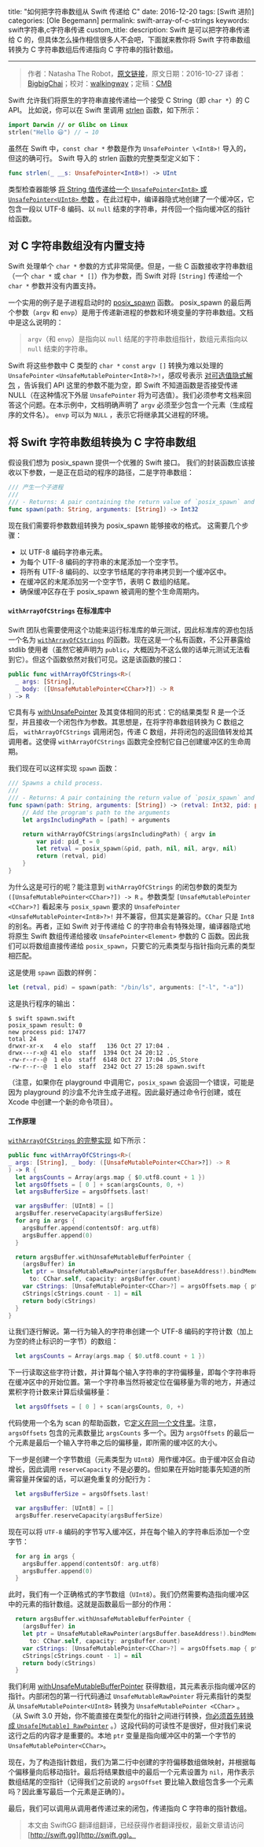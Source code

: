 title: "如何把字符串数组从 Swift 传递给 C"
date: 2016-12-20
tags: [Swift 进阶]
categories: [Ole Begemann]
permalink: swift-array-of-c-strings
keywords: swift字符串,c字符串传递
custom_title: 
description: Swift 是可以把字符串传递给 C 的，但具体怎么操作相信很多人不会吧，下面就来教你将 Swift 字符串数组转换为 C 字符串数组后传递指向 C 字符串的指针数组。

---
> 作者：Natasha The Robot，[原文链接](https://oleb.net/blog/2016/10/swift-array-of-c-strings/)，原文日期：2016-10-27
> 译者：[BigbigChai](https://github.com/chaiyixiao)；校对：[walkingway](http://chengway.in/)；定稿：[CMB](https://github.com/chenmingbiao)
  







<!--此处开始正文-->

Swift 允许我们将原生的字符串直接传递给一个接受 C String（即 `char *`）的 C API。 比如说，你可以在 Swift 里调用 [strlen](https://linux.die.net/man/3/strlen) 函数，如下所示：

```swift
import Darwin // or Glibc on Linux
strlen("Hello 😃") // → 10
```

<!--more-->

虽然在 Swift 中，`const char *` 参数是作为 `UnsafePointer \<Int8>!` 导入的，但这的确可行。 Swift 导入的 strlen 函数的完整类型定义如下：

```swift
func strlen(_ __s: UnsafePointer<Int8>!) -> UInt
```

类型检查器能够 [将 String 值传递给一个 `UnsafePointer<Int8>` 或 `UnsafePointer<UInt8>` 参数](https://developer.apple.com/library/content/documentation/Swift/Conceptual/BuildingCocoaApps/InteractingWithCAPIs.html#//apple_ref/doc/uid/TP40014216-CH8-ID17) 。在此过程中，编译器隐式地创建了一个缓冲区，它包含一段以 UTF-8 编码、以 `null` 结束的字符串，并传回一个指向缓冲区的指针给函数。

## 对 C 字符串数组没有内置支持

Swift 处理单个 `char *` 参数的方式非常简便。但是，一些 C 函数接收字符串数组（一个 `char *` 或 `char * []`）作为参数，而 Swift 对将 `[String]` 传递给一个 `char *` 参数并没有内置支持。

一个实用的例子是子进程启动时的 [posix_spawn](https://linux.die.net/man/3/posix_spawn) 函数。 posix_spawn 的最后两个参数（`argv` 和 `envp`）是用于传递新进程的参数和环境变量的字符串数组。文档中是这么说明的：

> `argv`（和 `envp`）是指向以 `null` 结尾的字符串数组指针，数组元素指向以 `null` 结束的字符串。  

Swift 将这些参数中 C 类型的 `char *` `const` `argv []` 转换为难以处理的 `UnsafePointer` `<UnsafeMutablePointer<Int8>?>!`，感叹号表示 [对可选值隐式解包](https://developer.apple.com/library/content/documentation/Swift/Conceptual/Swift_Programming_Language/TheBasics.html#//apple_ref/doc/uid/TP40014097-CH5-ID330) ，告诉我们 API 这里的参数不能为空，即 Swift 不知道函数是否接受传递 NULL（在这种情况下外层 `UnsafePointer` 将为可选值）。我们必须参考文档来回答这个问题。在本示例中，文档明确声明了 `argv` 必须至少包含一个元素（生成程序的文件名）。 `envp` 可以为 `NULL` ，表示它将继承其父进程的环境。

## 将 Swift 字符串数组转换为 C 字符串数组

假设我们想为 posix_spawn 提供一个优雅的 Swift 接口。 我们的封装函数应该接收以下参数，一是正在启动的程序的路径，二是字符串数组：

```swift
/// 产生一个子进程
///
/// - Returns: A pair containing the return value of `posix_spawn` and the pid of the spawned process.
func spawn(path: String, arguments: [String]) -> Int32
```

现在我们需要将参数数组转换为 posix_spawn 能够接收的格式。 这需要几个步骤：

* 以 UTF-8 编码字符串元素。
* 为每个 UTF-8 编码的字符串的末尾添加一个空字节。
* 将所有 UTF-8 编码的、以空字节结尾的字符串拷贝到一个缓冲区中。
* 在缓冲区的末尾添加另一个空字节，表明 C 数组的结尾。
* 确保缓冲区存在于 posix_spawn 被调用的整个生命周期内。

#### `withArrayOfCStrings` 在标准库中

Swift 团队也需要使用这个功能来运行标准库的单元测试，因此标准库的源也包括一个名为 [`withArrayOfCStrings`](https://github.com/apple/swift/blob/c3b7709a7c4789f1ad7249d357f69509fb8be731/stdlib/private/SwiftPrivate/SwiftPrivate.swift#L68-L90) 的函数。现在这是一个私有函数，不公开暴露给 stdlib 使用者（虽然它被声明为 `public`，大概因为不这么做的话单元测试无法看到它）。但这个函数依然对我们可见。这是该函数的接口：

```swift
public func withArrayOfCStrings<R>(
  _ args: [String],
  _ body: ([UnsafeMutablePointer<CChar>?]) -> R
) -> R
```

它具有与 [withUnsafePointer](https://developer.apple.com/reference/swift/2431879-withunsafepointer) 及其变体相同的形式：它的结果类型 R 是一个泛型，并且接收一个闭包作为参数。其思想是，在将字符串数组转换为 C 数组之后， `withArrayOfCStrings` 调用闭包，传递 C 数组，并将闭包的返回值转发给其调用者。这使得 `withArrayOfCStrings` 函数完全控制它自己创建缓冲区的生命周期。

我们现在可以这样实现 `spawn` 函数：

```swift
/// Spawns a child process.
///
/// - Returns: A pair containing the return value of `posix_spawn` and the pid of the spawned process.
func spawn(path: String, arguments: [String]) -> (retval: Int32, pid: pid_t) {
    // Add the program's path to the arguments
    let argsIncludingPath = [path] + arguments

    return withArrayOfCStrings(argsIncludingPath) { argv in
        var pid: pid_t = 0
        let retval = posix_spawn(&pid, path, nil, nil, argv, nil)
        return (retval, pid)
    }
}
```

为什么这是可行的呢？能注意到 `withArrayOfCStrings` 的闭包参数的类型为 `([UnsafeMutablePointer<CChar>?]) -> R` 。参数类型 `[UnsafeMutablePointer <CChar>?]` 看起来与 `posix_spawn` 要求的 `UnsafePointer <UnsafeMutablePointer<Int8>?>!` 并不兼容，但其实是兼容的。`CChar` 只是 `Int8` 的别名。再者，正如 Swift 对于传递给 C 的字符串会有特殊处理，编译器隐式地将原生 Swift 数组传递给接收 `UnsafePointer<Element>`  参数的 C 函数。因此我们可以将数组直接传递给 `posix_spawn`，只要它的元素类型与指针指向元素的类型相匹配。

这是使用 `spawn` 函数的样例：

```swift
let (retval, pid) = spawn(path: "/bin/ls", arguments: ["-l", "-a"])
```

这是执行程序的输出：

```
$ swift spawn.swift
posix_spawn result: 0
new process pid: 17477
total 24
drwxr-xr-x   4 elo  staff   136 Oct 27 17:04 .
drwx---r-x@ 41 elo  staff  1394 Oct 24 20:12 ..
-rw-r--r--@  1 elo  staff  6148 Oct 27 17:04 .DS_Store
-rw-r--r--@  1 elo  staff  2342 Oct 27 15:28 spawn.swift
```

（注意，如果你在 playground 中调用它，`posix_spawn` 会返回一个错误，可能是因为 playground 的沙盒不允许生成子进程。因此最好通过命令行创建，或在 Xcode 中创建一个新的命令项目）。

#### 工作原理

[`withArrayOfCStrings` 的完整实现](https://github.com/apple/swift/blob/c3b7709a7c4789f1ad7249d357f69509fb8be731/stdlib/private/SwiftPrivate/SwiftPrivate.swift#L68-L90) 如下所示：

``` swift
public func withArrayOfCStrings<R>(
_ args: [String], _ body: ([UnsafeMutablePointer<CChar>?]) -> R
) -> R {
  let argsCounts = Array(args.map { $0.utf8.count + 1 })
  let argsOffsets = [ 0 ] + scan(argsCounts, 0, +)
  let argsBufferSize = argsOffsets.last!

  var argsBuffer: [UInt8] = []
  argsBuffer.reserveCapacity(argsBufferSize)
  for arg in args {
    argsBuffer.append(contentsOf: arg.utf8)
    argsBuffer.append(0)
  }

  return argsBuffer.withUnsafeMutableBufferPointer {
    (argsBuffer) in
    let ptr = UnsafeMutableRawPointer(argsBuffer.baseAddress!).bindMemory(
      to: CChar.self, capacity: argsBuffer.count)
    var cStrings: [UnsafeMutablePointer<CChar>?] = argsOffsets.map { ptr + $0 }
    cStrings[cStrings.count - 1] = nil
    return body(cStrings)
  }
}
```

让我们逐行解说。第一行为输入的字符串创建一个 UTF-8 编码的字符计数（加上为空的终止标识的一字节）的数组：

```swift
  let argsCounts = Array(args.map { $0.utf8.count + 1 })
```

下一行读取这些字符计数，并计算每个输入字符串的字符偏移量，即每个字符串将在缓冲区中的开始位置。第一个字符串当然将被定位在偏移量为零的地方，并通过累积字符计数来计算后续偏移量：

```swift
  let argsOffsets = [ 0 ] + scan(argsCounts, 0, +)
```

代码使用一个名为 scan 的帮助函数，它[定义在同一个文件里](https://github.com/apple/swift/blob/c3b7709a7c4789f1ad7249d357f69509fb8be731/stdlib/private/SwiftPrivate/SwiftPrivate.swift#L27-L39)。注意，`argsOffsets` 包含的元素数量比 `argsCounts` 多一个。因为 `argsOffsets` 的最后一个元素是最后一个输入字符串之后的偏移量，即所需的缓冲区的大小。

下一步是创建一个字节数组（元素类型为 `UInt8`）用作缓冲区。由于缓冲区会自动增长，因此调用 `reserveCapacity` 不是必要的。但如果在开始时能事先知道的所需容量并保留的话，可以避免重复的分配行为：

```swift
  let argsBufferSize = argsOffsets.last!

  var argsBuffer: [UInt8] = []
  argsBuffer.reserveCapacity(argsBufferSize)
```

现在可以将 `UTF-8` 编码的字节写入缓冲区，并在每个输入的字符串后添加一个空字节：

```swift
  for arg in args {
    argsBuffer.append(contentsOf: arg.utf8)
    argsBuffer.append(0)
  }
```

此时，我们有一个正确格式的字节数组（`UInt8`）。我们仍然需要构造指向缓冲区中的元素的指针数组。这就是函数最后一部分的作用：

```swift
  return argsBuffer.withUnsafeMutableBufferPointer {
    (argsBuffer) in
    let ptr = UnsafeMutableRawPointer(argsBuffer.baseAddress!).bindMemory(
      to: CChar.self, capacity: argsBuffer.count)
    var cStrings: [UnsafeMutablePointer<CChar>?] = argsOffsets.map { ptr + $0 }
    cStrings[cStrings.count - 1] = nil
    return body(cStrings)
  }
```

我们利用 [withUnsafeMutableBufferPointer](https://developer.apple.com/reference/swift/array/1538652-withunsafemutablebufferpointer) 获得数组，其元素表示指向缓冲区的指针。内部闭包的第一行代码通过 `UnsafeMutableRawPointer` 将元素指针的类型从 `UnsafeMutablePointer<UInt8>` 转换为 `UnsafeMutablePointer <CChar>` 。 （从 Swift 3.0 开始，你不能直接在类型化的指针之间进行转换，[你必须首先转换成 `Unsafe[Mutable] RawPointer`](https://github.com/apple/swift-evolution/blob/master/proposals/0107-unsaferawpointer.md) 。）这段代码的可读性不是很好，但对我们来说这行之后的内容才是重要的。本地 `ptr` 变量是指向缓冲区中的第一个字节的 `UnsafeMutablePointer<CChar>`。

现在，为了构造指针数组，我们为第二行中创建的字符偏移数组做映射，并根据每个偏移量向后移动指针。最后将结果数组中的最后一个元素设置为 `nil`，用作表示数组结尾的空指针（记得我们之前说的 `argsOffset` 要比输入数组包含多一个元素吗？因此重写最后一个元素是正确的）。

最后，我们可以调用从调用者传递过来的闭包，传递指向 C 字符串的指针数组。

[^1]: 注意，由于上面的 emoji 是以 `UTF-8` 格式传递的，它在 `strlen` 函数里会占用四个“字符“。
[^2]: 在这里使用了 `posix_spawn` 作为简单的例子来讲解。但在生产代码中，应该使用 `Foundation` 框架里更高级的 `Process` 类（née `NSTask`）来实现。
> 本文由 SwiftGG 翻译组翻译，已经获得作者翻译授权，最新文章请访问 [http://swift.gg](http://swift.gg)。